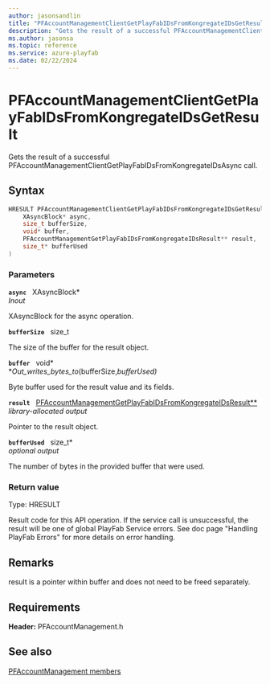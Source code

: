 ```yaml
---
author: jasonsandlin
title: "PFAccountManagementClientGetPlayFabIDsFromKongregateIDsGetResult"
description: "Gets the result of a successful PFAccountManagementClientGetPlayFabIDsFromKongregateIDsAsync call."
ms.author: jasonsa
ms.topic: reference
ms.service: azure-playfab
ms.date: 02/22/2024
---
```


# PFAccountManagementClientGetPlayFabIDsFromKongregateIDsGetResult  

Gets the result of a successful PFAccountManagementClientGetPlayFabIDsFromKongregateIDsAsync call.  

## Syntax  
  
```cpp
HRESULT PFAccountManagementClientGetPlayFabIDsFromKongregateIDsGetResult(  
    XAsyncBlock* async,  
    size_t bufferSize,  
    void* buffer,  
    PFAccountManagementGetPlayFabIDsFromKongregateIDsResult** result,  
    size_t* bufferUsed  
)  
```  
  
### Parameters  
  
**`async`** &nbsp; XAsyncBlock*  
*_Inout_*  
  
XAsyncBlock for the async operation.  
  
**`bufferSize`** &nbsp; size_t  
  
The size of the buffer for the result object.  
  
**`buffer`** &nbsp; void*  
*_Out_writes_bytes_to_(bufferSize,*bufferUsed)*  
  
Byte buffer used for the result value and its fields.  
  
**`result`** &nbsp; [PFAccountManagementGetPlayFabIDsFromKongregateIDsResult**](../../pfaccountmanagementtypes/structs/pfaccountmanagementgetplayfabidsfromkongregateidsresult.md)  
*library-allocated output*  
  
Pointer to the result object.  
  
**`bufferUsed`** &nbsp; size_t*  
*optional output*  
  
The number of bytes in the provided buffer that were used.  
  
  
### Return value
Type: HRESULT
  
Result code for this API operation. If the service call is unsuccessful, the result will be one of global PlayFab Service errors. See doc page "Handling PlayFab Errors" for more details on error handling.
  
## Remarks  
  
result is a pointer within buffer and does not need to be freed separately.
  
## Requirements  
  
**Header:** PFAccountManagement.h
  
## See also  
[PFAccountManagement members](../pfaccountmanagement_members.md)  

  
  
